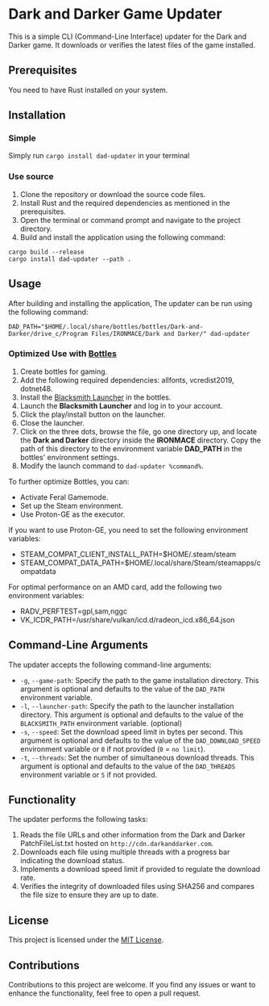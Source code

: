 # Dark and Darker Game Updater

This is a simple CLI (Command-Line Interface) updater for the Dark and Darker
game. It downloads or verifies the latest files of the game installed.

## Prerequisites

You need to have Rust installed on your system.

## Installation

### Simple

Simply run `cargo install dad-updater` in your terminal

### Use source

1. Clone the repository or download the source code files.
2. Install Rust and the required dependencies as mentioned in the prerequisites.
3. Open the terminal or command prompt and navigate to the project directory.
4. Build and install the application using the following command:

```
cargo build --release
cargo install dad-updater --path .
```

## Usage

After building and installing the application, The updater can be run using the
following command:

```
DAD_PATH="$HOME/.local/share/bottles/bottles/Dark-and-Darker/drive_c/Program Files/IRONMACE/Dark and Darker/" dad-updater
```

### Optimized Use with [Bottles](https://bottles.io/)

1. Create bottles for gaming.
2. Add the following required dependencies: allfonts, vcredist2019, dotnet48.
3. Install the
   [Blacksmith Launcher](https://webdown.darkanddarker.com/Blacksmith%20Installer.exe)
   in the bottles.
4. Launch the **Blacksmith Launcher** and log in to your account.
5. Click the play/install button on the launcher.
6. Close the launcher.
7. Click on the three dots, browse the file, go one directory up, and locate the
   **Dark and Darker** directory inside the **IRONMACE** directory. Copy the
   path of this directory to the environment variable **DAD_PATH** in the
   bottles' environment settings.
8. Modify the launch command to `dad-updater %command%`.

To further optimize Bottles, you can:

- Activate Feral Gamemode.
- Set up the Steam environment.
- Use Proton-GE as the executor.

If you want to use Proton-GE, you need to set the following environment
variables:

- STEAM_COMPAT_CLIENT_INSTALL_PATH=$HOME/.steam/steam
- STEAM_COMPAT_DATA_PATH=$HOME/.local/share/Steam/steamapps/compatdata

For optimal performance on an AMD card, add the following two environment
variables:

- RADV_PERFTEST=gpl,sam,nggc
- VK_ICDR_PATH=/usr/share/vulkan/icd.d/radeon_icd.x86_64.json

## Command-Line Arguments

The updater accepts the following command-line arguments:

- `-g`, `--game-path`: Specify the path to the game installation directory. This
  argument is optional and defaults to the value of the `DAD_PATH` environment
  variable.
- `-l`, `--launcher-path`: Specify the path to the launcher installation
  directory. This argument is optional and defaults to the value of the
  `BLACKSMITH_PATH` environment variable. (optional)
- `-s`, `--speed`: Set the download speed limit in bytes per second. This
  argument is optional and defaults to the value of the `DAD_DOWNLOAD_SPEED`
  environment variable or `0` if not provided (`0` = `no limit`).
- `-t`, `--threads`: Set the number of simultaneous download threads. This
  argument is optional and defaults to the value of the `DAD_THREADS`
  environment variable or `5` if not provided.

## Functionality

The updater performs the following tasks:

1. Reads the file URLs and other information from the Dark and Darker
   PatchFileList.txt hosted on `http://cdn.darkanddarker.com`.
2. Downloads each file using multiple threads with a progress bar indicating the
   download status.
3. Implements a download speed limit if provided to regulate the download rate.
4. Verifies the integrity of downloaded files using SHA256 and compares the file
   size to ensure they are up to date.

## License

This project is licensed under the [MIT License](LICENSE).

## Contributions

Contributions to this project are welcome. If you find any issues or want to
enhance the functionality, feel free to open a pull request.

